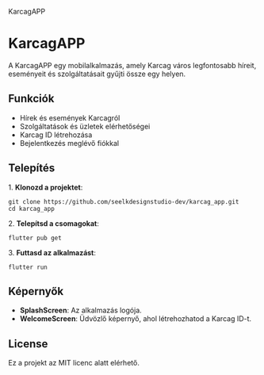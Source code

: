   KarcagAPP

KarcagAPP
=========

A KarcagAPP egy mobilalkalmazás, amely Karcag város legfontosabb híreit, eseményeit és szolgáltatásait gyűjti össze egy helyen.

Funkciók
--------

*   Hírek és események Karcagról
*   Szolgáltatások és üzletek elérhetőségei
*   Karcag ID létrehozása
*   Bejelentkezés meglévő fiókkal

Telepítés
---------

1\. **Klonozd a projektet**:

    git clone https://github.com/seelkdesignstudio-dev/karcag_app.git
    cd karcag_app

2\. **Telepítsd a csomagokat**:

    flutter pub get

3\. **Futtasd az alkalmazást**:

    flutter run

Képernyők
---------

*   **SplashScreen**: Az alkalmazás logója.
*   **WelcomeScreen**: Üdvözlő képernyő, ahol létrehozhatod a Karcag ID-t.

License
-------

Ez a projekt az MIT licenc alatt elérhető.
